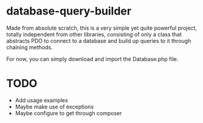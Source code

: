 # database-query-builder

Made from absolute scratch, this is a very simple yet quite powerful project,
totally independent from other libraries, consisting of only a class that abstracts PDO
to connect to a database and build up queries to it through chaining methods.

For now, you can simply download and import the Database.php file.

# TODO

* Add usage examples
* Maybe make use of exceptions
* Maybe configure to get through composer
